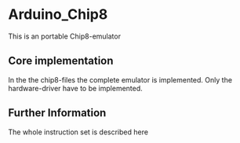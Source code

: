 # Arduino_Chip8
This is an portable Chip8-emulator

## Core implementation
In the the chip8-files the complete emulator is implemented. Only the hardware-driver have to be implemented.


## Further Information
The whole instruction set is described here
